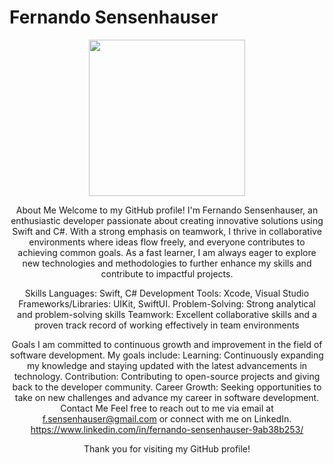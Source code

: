 # Fernando Sensenhauser

<div align="center">
    <img src="https://github.com/IlSense98/FernandoSensenhauser/assets/148085463/5a021b9b-fded-4d07-ba7d-c09d4e06591d" width="250" />



About Me
Welcome to my GitHub profile! I'm Fernando Sensenhauser, an enthusiastic developer passionate about creating innovative solutions using Swift and C#. With a strong emphasis on teamwork, I thrive in collaborative environments where ideas flow freely, and everyone contributes to achieving common goals. As a fast learner, I am always eager to explore new technologies and methodologies to further enhance my skills and contribute to impactful projects.

Skills
Languages: Swift, C#
Development Tools: Xcode, Visual Studio
Frameworks/Libraries: UIKit, SwiftUI.
Problem-Solving: Strong analytical and problem-solving skills
Teamwork: Excellent collaborative skills and a proven track record of working effectively in team environments

Goals
I am committed to continuous growth and improvement in the field of software development. My goals include:
Learning: Continuously expanding my knowledge and staying updated with the latest advancements in technology.
Contribution: Contributing to open-source projects and giving back to the developer community.
Career Growth: Seeking opportunities to take on new challenges and advance my career in software development.
Contact Me
Feel free to reach out to me via email at f.sensenhauser@gmail.com or connect with me on LinkedIn. https://www.linkedin.com/in/fernando-sensenhauser-9ab38b253/

Thank you for visiting my GitHub profile!

